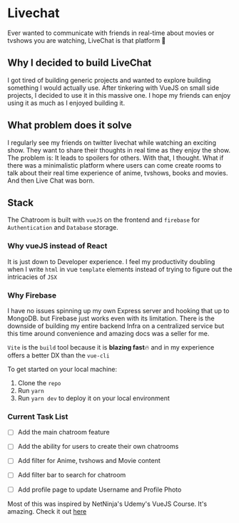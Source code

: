 # Livechat

Ever wanted to communicate with friends in real-time about movies or tvshows you are watching, LiveChat is that platform 🎉

## Why I decided to build LiveChat
I got tired of building generic projects and wanted to explore building something I would actually use.
After tinkering with VueJS on small side projects, I decided to use it in this massive one. I hope my friends can enjoy using it
as much as I enjoyed building it.

## What problem does it solve

I regularly see my friends on twitter livechat while watching an exciting show. They want to share their thoughts in real time as they
enjoy the show. The problem is: It leads to spoilers for others. With that, I thought. What if there was a minimalistic platform
where users can come create rooms to talk about their real time experience of anime, tvshows, books and movies. And then Live Chat was born.

## Stack

The Chatroom is built with `vueJS` on the frontend and `firebase` for `Authentication` and `Database` storage.

### Why vueJS instead of React

It is just down to Developer experience. I feel my productivity doubling when I write `html` in vue `template` elements
instead of trying to figure out the intricacies of `JSX`

### Why Firebase

I have no issues spinning up my own Express server and hooking that up to MongoDB. but Firebase just works even with its limitation.
There is the downside of building my entire backend Infra on a centralized service but this time around convenience and amazing docs
was a seller for me.

`Vite` is the `build` tool because it is **blazing fast**:fire: and in my experience offers a better DX than the `vue-cli`

To get started on your local machine:

1. Clone the `repo`
2. Run `yarn`
3. Run `yarn dev` to deploy it on your local environment

### Current Task List
- [ ] Add the main chatroom feature
- [ ] Add the ability for users to create their own chatrooms
- [ ] Add filter for Anime, tvshows and Movie content
- [ ] Add filter bar to search for chatroom
- [ ] Add profile page to update Username and Profile Photo


Most of this was inspired by NetNinja's Udemy's VueJS Course. It's amazing. Check it out [here](https://www.udemy.com/share/1021503@8wwtRofEg0IrR_MtZGp-3IHQhdQlcop4gaqbLadqjZo9JcUObXhJB9tmzdrBHqte3Q==/)

